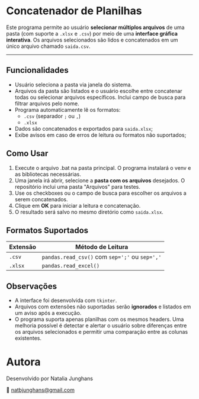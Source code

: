 # Concatenador de Planilhas
Este programa permite ao usuário **selecionar múltiplos arquivos** de uma pasta (com suporte a `.xlsx` e `.csv`) por meio de uma **interface gráfica interativa**. Os arquivos selecionados são lidos e concatenados em um único arquivo chamado `saida.csv`.

---

## Funcionalidades

- Usuário seleciona a pasta via janela do sistema.
- Arquivos da pasta são listados e o usuário escolhe entre concatenar todas ou selecionar arquivos específicos. Inclui campo de busca para filtrar arquivos pelo nome.
- Programa automaticamente lê os formatos:
  - `.csv` (separador `;` ou `,`)
  - `.xlsx`
- Dados são concatenados e exportados para `saida.xlsx`;
- Exibe avisos em caso de erros de leitura ou formatos não suportados;

## Como Usar

1. Execute o arquivo .bat na pasta principal. O programa instalará o venv e as bibliotecas necessárias.
2. Uma janela irá abrir, selecione a **pasta com os arquivos** desejados. O repositório inclui uma pasta "Arquivos" para testes.
3. Use os checkboxes ou o campo de busca para escolher os arquivos a serem concatenados.
4. Clique em **OK** para iniciar a leitura e concatenação.
5. O resultado será salvo no mesmo diretório como `saida.xlsx`.

## Formatos Suportados

| Extensão | Método de Leitura |
|----------|-------------------|
| `.csv`   | `pandas.read_csv()` com `sep=';'` ou `sep=','` |
| `.xlsx`  | `pandas.read_excel()` |

## Observações

- A interface foi desenvolvida com `tkinter`.
- Arquivos com extensões não suportadas serão **ignorados** e listados em um aviso após a execução.
- O programa suporta apenas planilhas com os mesmos headers. Uma melhoria possível é detectar e alertar o usuário sobre diferenças entre os arquivos selecionados e permitir uma comparação entre as colunas existentes.

# Autora
Desenvolvido por Natalia Junghans

📧 natbjunghans@gmail.com

